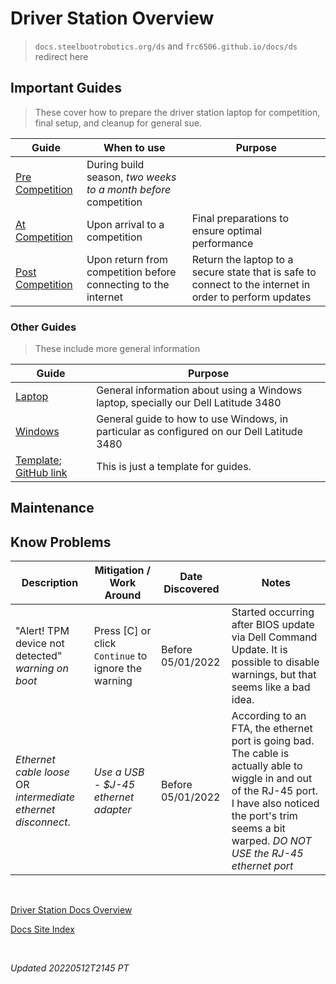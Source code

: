 # Driver Station Overview

> `docs.steelbootrobotics.org/ds` and `frc6506.github.io/docs/ds` redirect here

## Important Guides

> These cover how to prepare the driver station laptop for competition, final setup, and cleanup for general sue.

| Guide | When to use | Purpose |
|---|---|---|
| [Pre Competition](/guides/preCompetition) | During build season, _two weeks to a month before_ competition |
| [At Competition](/guides/atCompetition) | Upon arrival to a competition | Final preparations to ensure optimal performance |
| [Post Competition](/guides/postCompetition) | Upon return from competition before connecting to the internet | Return the laptop to a secure state that is safe to connect to the internet in order to perform updates |

### Other Guides

> These include more general information

| Guide | Purpose |
|---|---|
| [Laptop](/guides/laptop) | General information about using a Windows laptop, specially our Dell Latitude 3480 |
| [Windows](/guides/windows) | General guide to how to use Windows, in particular as configured on our Dell Latitude 3480 |
| [Template](/guides/template); [GitHub link](https://github.com/frc6506/docs/blob/master/driverStation/guides/template.md) | This is just a template for guides. |

## Maintenance

## Know Problems

| Description | Mitigation / Work Around | Date Discovered | Notes |
|---|---|---|---|
| "Alert! TPM device not detected" _warning on boot_ | Press [C] or click `Continue` to ignore the warning | Before 05/01/2022 | Started occurring after BIOS update via Dell Command Update.  It is possible to disable warnings, but that seems like a bad idea. |
| _Ethernet cable loose_ OR _intermediate ethernet disconnect_. | _Use a USB - $J-45 ethernet adapter_ | Before 05/01/2022 | According to an FTA, the ethernet port is going bad.  The cable is actually able to wiggle in and out of the RJ-45 port.  I have also noticed the port's trim seems a bit warped.  _DO NOT USE the RJ-45 ethernet port_ |

<br>

[Driver Station Docs Overview](https://frc6506.github.io/docs/driverStation/overview)

[Docs Site Index](https://frc6506.github.io/docs/index)

<br>

_Updated 20220512T2145 PT_
